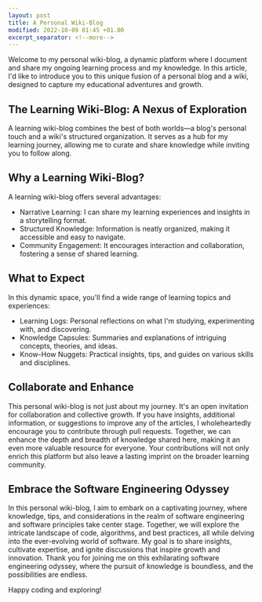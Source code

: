```yaml
---
layout: post
title: A Personal Wiki-Blog
modified: 2022-10-09 01:45 +01.00
excerpt_separator: <!--more-->
---
```

Welcome to my personal wiki-blog, a dynamic platform where I document and share my ongoing learning process and my knowledge. In this article, I'd like to introduce you to this unique fusion of a personal blog and a wiki, designed to capture my educational adventures and growth.
<!--more--> 
## The Learning Wiki-Blog: A Nexus of Exploration
A learning wiki-blog combines the best of both worlds—a blog's personal touch and a wiki's structured organization. It serves as a hub for my learning journey, allowing me to curate and share knowledge while inviting you to follow along.

## Why a Learning Wiki-Blog?
A learning wiki-blog offers several advantages:
<ul>
    <li>Narrative Learning: I can share my learning experiences and insights in a storytelling format.</li>
    <li>Structured Knowledge: Information is neatly organized, making it accessible and easy to navigate.</li>
    <li>Community Engagement: It encourages interaction and collaboration, fostering a sense of shared learning.</li>
</ul>

## What to Expect
In this dynamic space, you'll find a wide range of learning topics and experiences:
<ul>
    <li>Learning Logs: Personal reflections on what I'm studying, experimenting with, and discovering.</li>
    <li>Knowledge Capsules: Summaries and explanations of intriguing concepts, theories, and ideas.</li>
    <li>Know-How Nuggets: Practical insights, tips, and guides on various skills and disciplines.</li>
</ul>

## Collaborate and Enhance
This personal wiki-blog is not just about my journey. It's an open invitation for collaboration and collective growth. If you have insights, additional information, or suggestions to improve any of the articles, I wholeheartedly encourage you to contribute through pull requests. Together, we can enhance the depth and breadth of knowledge shared here, making it an even more valuable resource for everyone. Your contributions will not only enrich this platform but also leave a lasting imprint on the broader learning community.

## Embrace the Software Engineering Odyssey
In this personal wiki-blog, I aim to embark on a captivating journey, where knowledge, tips, and considerations in the realm of software engineering and software principles take center stage. Together, we will explore the intricate landscape of code, algorithms, and best practices, all while delving into the ever-evolving world of software. My goal is to share insights, cultivate expertise, and ignite discussions that inspire growth and innovation. Thank you for joining me on this exhilarating software engineering odyssey, where the pursuit of knowledge is boundless, and the possibilities are endless.

Happy coding and exploring!